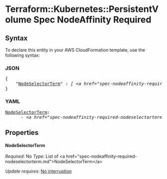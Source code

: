 # Terraform::Kubernetes::PersistentVolume Spec NodeAffinity Required

## Syntax

To declare this entity in your AWS CloudFormation template, use the following syntax:

### JSON

<pre>
{
    "<a href="#nodeselectorterm" title="NodeSelectorTerm">NodeSelectorTerm</a>" : <i>[ &lt;a href=&#34;spec-nodeaffinity-required-nodeselectorterm.md&#34;&gt;NodeSelectorTerm&lt;/a&gt;, ... ]</i>
}
</pre>

### YAML

<pre>
<a href="#nodeselectorterm" title="NodeSelectorTerm">NodeSelectorTerm</a>: <i>
      - &lt;a href=&#34;spec-nodeaffinity-required-nodeselectorterm.md&#34;&gt;NodeSelectorTerm&lt;/a&gt;</i>
</pre>

## Properties

#### NodeSelectorTerm

_Required_: No
_Type_: List of &lt;a href=&#34;spec-nodeaffinity-required-nodeselectorterm.md&#34;&gt;NodeSelectorTerm&lt;/a&gt;

_Update requires_: [No interruption](https://docs.aws.amazon.com/AWSCloudFormation/latest/UserGuide/using-cfn-updating-stacks-update-behaviors.html#update-no-interrupt)

